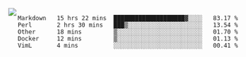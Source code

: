 

<a href="https://github.com/anuraghazra/github-readme-stats">
  <img align="left" src="https://github-readme-stats.vercel.app/api?username=kfly8&count_private=true&show_icons=true&theme=calm" />
</a>


<!--START_SECTION:waka-->
```text
Markdown   15 hrs 22 mins  ████████████████████▓░░░░   83.17 % 
Perl       2 hrs 30 mins   ███▒░░░░░░░░░░░░░░░░░░░░░   13.54 % 
Other      18 mins         ▒░░░░░░░░░░░░░░░░░░░░░░░░   01.70 % 
Docker     12 mins         ▒░░░░░░░░░░░░░░░░░░░░░░░░   01.13 % 
VimL       4 mins          ░░░░░░░░░░░░░░░░░░░░░░░░░   00.41 % 
```
<!--END_SECTION:waka-->
